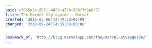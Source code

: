 ```yaml
---
guid: cf665e3e-6b81-4429-a570-568f7d2a8292
title: The Marvel Styleguide - Marvel
created: '2016-05-06T14:44:52+00:00'
changed: '2019-09-24T14:35:39+00:00'


bookmark_of: 'http://blog.marvelapp.com/the-marvel-styleguide/'
---
```




